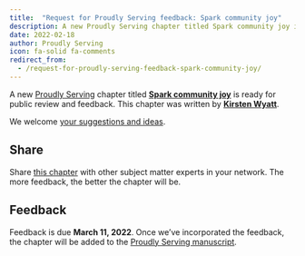 ```yaml
---
title:  "Request for Proudly Serving feedback: Spark community joy"
description: A new Proudly Serving chapter titled Spark community joy is ready for public review and feedback.
date: 2022-02-18
author: Proudly Serving
icon: fa-solid fa-comments
redirect_from:
  - /request-for-proudly-serving-feedback-spark-community-joy/
---
```


A new [Proudly Serving](/) chapter titled **[Spark community joy](/contents/spark-community-joy)** is ready for public review and feedback. This chapter was written by **[Kirsten Wyatt](/people/kirsten-wyatt)**.

We welcome [your suggestions and ideas](/contents/spark-community-joy).

## Share

Share [this chapter](/contents/spark-community-joy) with other subject matter experts in your network. The more feedback, the better the chapter will be.

## Feedback

Feedback is due **March 11, 2022**. Once we’ve incorporated the feedback, the chapter will be added to the [Proudly Serving manuscript](/manuscript/).